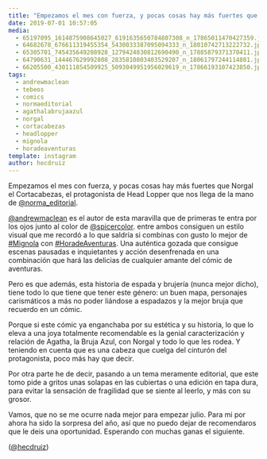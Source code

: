 ```yaml
---
title: "Empezamos el mes con fuerza, y pocas cosas hay más fuertes que Norgal el Cortacabezas, el protagonista de Head Lopper que nos llega de la mano de @norma_editorial"
date: 2019-07-01 10:57:05
media: 
  - 65197095_1614875908645027_6191635650784807308_n_17865011470427359.jpg
  - 64682678_676611319455354_5430033387095094333_n_18010742713222732.jpg
  - 65305701_745435649208928_1279424830812690490_n_17885879371370411.jpg
  - 64790631_144467629992808_2835810803403529207_n_18061797244114801.jpg
  - 66205500_430111854509925_5093049951956029619_n_17866193107423850.jpg
tags: 
  - andrewmaclean
  - tebeos
  - comics
  - normaeditorial
  - agathalabrujaazul
  - norgal
  - cortacabezas
  - headlopper
  - mignola
  - horadeaventuras
template: instagram
author: hecdruiz
---
```


Empezamos el mes con fuerza, y pocas cosas hay más fuertes que Norgal el Cortacabezas, el protagonista de Head Lopper que nos llega de la mano de [@norma_editorial](https://instagram.com/norma_editorial).

[@andrewmaclean](https://instagram.com/andrewmaclean) es el autor de esta maravilla que de primeras te entra por los ojos junto al color de [@spicercolor](https://instagram.com/spicercolor). entre ambos consiguen un estilo visual que me recordó a lo que saldría si combinas con gusto lo mejor de [#Mignola](/tags/mignola) con [#HoradeAventuras](/tags/horadeaventuras). Una auténtica gozada que consigue escenas pausadas e inquietantes y  acción desenfrenada en una combinación que hará las delicias de cualquier amante del cómic de aventuras.

Pero es que además, esta historia de espada y brujería (nunca mejor dicho), tiene todo lo que tiene que tener este género: un buen mapa, personajes carismáticos a más no poder liándose a espadazos y la mejor bruja que recuerdo en un cómic.

Porque si este cómic ya enganchaba por su estética y su historia, lo que lo eleva a una joya totalmente recomendable es la genial caracterización y relación de Agatha, la Bruja Azul, con Norgal y todo lo que les rodea. Y teniendo en cuenta que es una cabeza que cuelga del cinturón del protagonista, poco más hay que decir.

Por otra parte he de decir, pasando a un tema meramente editorial, que este tomo pide a gritos unas solapas en las cubiertas o una edición en tapa dura, para evitar la sensación de fragilidad que se siente al leerlo, y más con su grosor.

Vamos, que no se me ocurre nada mejor para empezar julio. Para mi por ahora ha sido la sorpresa del año, así que no puedo dejar de recomendaros que le deis una oportunidad. Esperando con muchas ganas el siguiente.

([@hecdruiz](https://instagram.com/hecdruiz))
